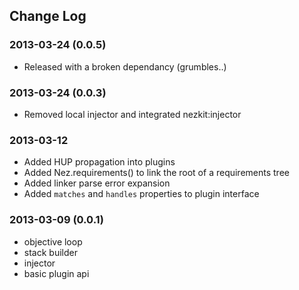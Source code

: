Change Log
----------

### 2013-03-24 (0.0.5)

* Released with a broken dependancy (grumbles..) 

### 2013-03-24 (0.0.3)

* Removed local injector and integrated nezkit:injector

### 2013-03-12

* Added HUP propagation into plugins
* Added Nez.requirements() to link the root of a requirements tree
* Added linker parse error expansion
* Added `matches` and `handles` properties to plugin interface

### 2013-03-09 (0.0.1)

* objective loop
* stack builder
* injector
* basic plugin api
